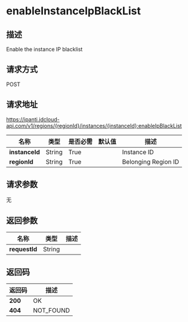 # enableInstanceIpBlackList


## 描述
Enable the instance IP blacklist

## 请求方式
POST

## 请求地址
https://ipanti.jdcloud-api.com/v1/regions/{regionId}/instances/{instanceId}:enableIpBlackList

|名称|类型|是否必需|默认值|描述|
|---|---|---|---|---|
|**instanceId**|String|True| |Instance ID|
|**regionId**|String|True| |Belonging Region ID|

## 请求参数
无


## 返回参数
|名称|类型|描述|
|---|---|---|
|**requestId**|String| |


## 返回码
|返回码|描述|
|---|---|
|**200**|OK|
|**404**|NOT_FOUND|
